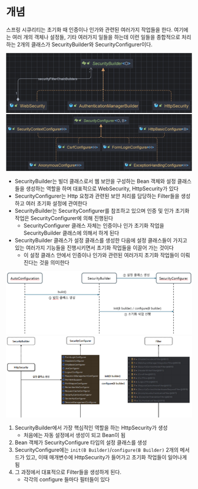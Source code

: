 # 개념

스프링 시큐리티는 초기화 때 인증이나 인가와 관련된 여러가지 작업들을 한다. 여기에는 여러 개의 객체나 설정들, 기타 여러가지 일들을 하는데 이런 일들을 종합적으로 처리하는 2개의 클래스가 SecurityBuilder와 SecurityConfigurer이다.

![SecurityBuilder 다이어그램.png](/media/Security/SecurityBuilder%20다이어그램.png)
![SecurityConfigurer 다이어그램.png](/media/Security/SecurityConfigurer%20다이어그램.png)

- SecurityBuilder는 빌더 클래스로서 웹 보안을 구성하는 Bean 객체와 설정 클래스들을 생성하는 역할을 하며 대표적으로 WebSecurity, HttpSecurity가 있다
- SecurityConfigurer는 Http 요청과 관련된 보안 처리를 담당하는 Filter들을 생성하고 여러 초기화 설정에 관여한다
- SecurityBuilder는 SecurityConfigurer를 참조하고 있으며 인증 및 인가 초기화 작업은 SecurityConfigurer에 의해 진행된다
	- SecurityConfigurer 클래스 자체는 인증이나 인가 초기화 작업을 SecurityBuilder 클래스에 의해서 하게 된다
- SecurityBuilder 클래스가 설정 클래스를 생성한 다음에 설정 클래스들이 가지고 있는 여러가지 기능들을 진행시키면서 초기화 작업들을 이끌어 가는 것이다
	- 이 설정 클래스 안에서 인증이나 인가와 관련된 여러가지 초기화 작업들이 이뤄진다는 것을 의미한다

![더 구체적인 Security 1.png](/media/Security/더%20구체적인%20Security%201.png)
![더 구체적인 Security 2.png](/media/Security/더%20구체적인%20Security%202.png)
1. SecurityBuilder에서 가장 핵심적인 역할을 하는 HttpSecurity가 생성
	- 처음에는 자동 설정에서 생성이 되고 Bean이 됨
2. Bean 객체가 SecurityConfigure 타입의 설정 클래스를 생성
3. SecurityConfigure에는 `init(B Builder)`/`configure(B Builder)` 2개의 메서드가 있고, 이때 매개변수에 HttpSecurity가 들어가고 초기화 작업들이 일어나게 됨
4. 그 과정에서 대표적으로 Filter들을 생성하게 된다. 
	- 각각의 configure 들마다 필터들이 있다

